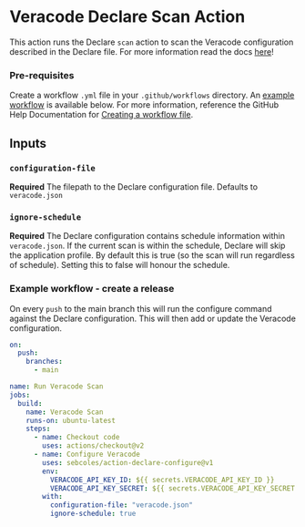 # Veracode Declare Scan Action

This action runs the Declare `scan` action to scan the Veracode configuration described in the Declare file. For more information read the docs [here](https://sebcoles.github.io/Veracode.OSS.Declare/actions/scan/)!

### Pre-requisites

Create a workflow `.yml` file in your `.github/workflows` directory. An [example workflow](#example-workflow---create-a-release) is available below. For more information, reference the GitHub Help Documentation for [Creating a workflow file](https://help.github.com/en/articles/configuring-a-workflow#creating-a-workflow-file).

## Inputs

### `configuration-file`

**Required** The filepath to the Declare configuration file. Defaults to `veracode.json`

### `ignore-schedule`

**Required** The Declare configuration contains schedule information within `veracode.json`. If the current scan is within the schedule, Declare will skip the application profile. By default this is true (so the scan will run regardless of schedule). Setting this to false will honour the schedule.

### Example workflow - create a release
On every `push` to the main branch this will run the configure command against the Declare configuration. This will then add or update the Veracode configuration.

```yaml
on:
  push:
    branches:
      - main

name: Run Veracode Scan
jobs:
  build:
    name: Veracode Scan
    runs-on: ubuntu-latest
    steps:
      - name: Checkout code
        uses: actions/checkout@v2
      - name: Configure Veracode
        uses: sebcoles/action-declare-configure@v1
        env:
          VERACODE_API_KEY_ID: ${{ secrets.VERACODE_API_KEY_ID }}
          VERACODE_API_KEY_SECRET: ${{ secrets.VERACODE_API_KEY_SECRET }} 
        with:
          configuration-file: "veracode.json"
          ignore-schedule: true
```